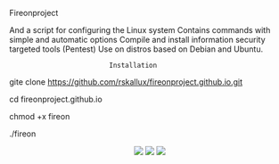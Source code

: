Fireonproject

And a script for configuring the Linux system
Contains commands with simple and automatic options
Compile and install information security targeted tools (Pentest)
Use on distros based on Debian and Ubuntu.

                             Installation
                             
  gite clone https://github.com/rskallux/fireonproject.github.io.git
  
  cd fireonproject.github.io
  
  chmod +x fireon
  
  ./fireon
<p align="center">

<img src="https://s2.postimg.org/75uw1q5dl/fireons.png"/>
<img src="https://s1.postimg.org/norbfalxb/fireons3.png"/>
<img src="https://s1.postimg.org/6upgu4n7j/qrcode.png"/>
